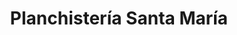 ---
title: "Planchistería Santa María"
url: /santa-maria-del-cami/planchisteria-santa-maria/
shop: reparación de automóviles
---